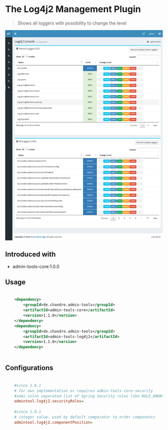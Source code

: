 # The Log4j2 Management Plugin
> Shows all loggers with possibility to change the level 

 ![Preview image](doc/screen_log4j_org.png?raw=true "AdminTool Log4jConsole UI")

## Introduced with
* admin-tools-core:1.0.0

## Usage

```xml

	<dependency>
		<groupId>de.chandre.admin-tools</groupId>
		<artifactId>admin-tools-core</artifactId>
		<version>1.1.0</version>
	</dependency>
	<dependency>
		<groupId>de.chandre.admin-tools</groupId>
		<artifactId>admin-tools-log4j2</artifactId>
		<version>1.1.0</version>
	</dependency>
	
```

## Configurations

```ini
	
	#since 1.0.1
	# for own implementation or requires admin-tools-core-security
	#semi-colon separated list of Spring Security roles like ROLE_ANONYMOUS;ROLE_ADMIN
	admintool.log4j2.securityRoles=
	
	#since 1.0.1
	# integer value. used by default comparator to order components
	admintool.log4j2.componentPosition=
	
```
